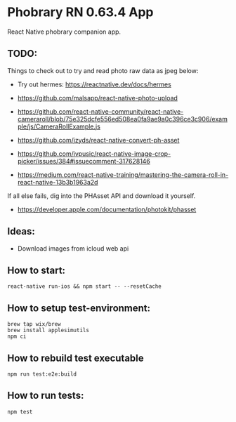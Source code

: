 # Phobrary RN 0.63.4 App
React Native phobrary companion app.

## TODO:
Things to check out to try and read photo raw data as jpeg below:

- Try out hermes: https://reactnative.dev/docs/hermes

- https://github.com/malsapp/react-native-photo-upload
- https://github.com/react-native-community/react-native-cameraroll/blob/75e325dcfe556ed508ea0fa9ae9a0c396ce3c906/example/js/CameraRollExample.js
- https://github.com/jzyds/react-native-convert-ph-asset
- https://github.com/ivpusic/react-native-image-crop-picker/issues/384#issuecomment-317628146
- https://medium.com/react-native-training/mastering-the-camera-roll-in-react-native-13b3b1963a2d

If all else fails, dig into the PHAsset API and download it yourself.
- https://developer.apple.com/documentation/photokit/phasset

## Ideas:
- Download images from icloud web api


## How to start:
```
react-native run-ios && npm start -- --resetCache
```

## How to setup test-environment:
```
brew tap wix/brew
brew install applesimutils
npm ci
```

## How to rebuild test executable
```
npm run test:e2e:build
```

## How to run tests:
```
npm test
```
